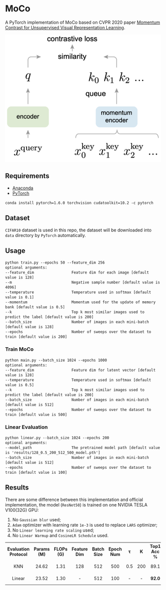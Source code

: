 # MoCo
A PyTorch implementation of MoCo based on CVPR 2020 paper [Momentum Contrast for Unsupervised Visual Representation Learning](https://arxiv.org/abs/1911.05722).

![Network Architecture image from the paper](results/structure.png)

## Requirements
- [Anaconda](https://www.anaconda.com/download/)
- [PyTorch](https://pytorch.org)
```
conda install pytorch=1.6.0 torchvision cudatoolkit=10.2 -c pytorch
```

## Dataset
`CIFAR10` dataset is used in this repo, the dataset will be downloaded into `data` directory by `PyTorch` automatically.

## Usage
```
python train.py --epochs 50 --feature_dim 256
optional arguments:
--feature_dim                 Feature dim for each image [default value is 128]
--m                           Negative sample number [default value is 4096]
--temperature                 Temperature used in softmax [default value is 0.1]
--momentum                    Momentum used for the update of memory bank [default value is 0.5]
--k                           Top k most similar images used to predict the label [default value is 200]
--batch_size                  Number of images in each mini-batch [default value is 128]
--epochs                      Number of sweeps over the dataset to train [default value is 200]
```

### Train MoCo
```
python main.py --batch_size 1024 --epochs 1000 
optional arguments:
--feature_dim                 Feature dim for latent vector [default value is 128]
--temperature                 Temperature used in softmax [default value is 0.5]
--k                           Top k most similar images used to predict the label [default value is 200]
--batch_size                  Number of images in each mini-batch [default value is 512]
--epochs                      Number of sweeps over the dataset to train [default value is 500]
```

### Linear Evaluation
```
python linear.py --batch_size 1024 --epochs 200 
optional arguments:
--model_path                  The pretrained model path [default value is 'results/128_0.5_200_512_500_model.pth']
--batch_size                  Number of images in each mini-batch [default value is 512]
--epochs                      Number of sweeps over the dataset to train [default value is 100]
```

## Results
There are some difference between this implementation and official implementation, the model (`ResNet50`) is trained on 
one NVIDIA TESLA V100(32G) GPU:
1. No `Gaussian blur` used;
2. `Adam` optimizer with learning rate `1e-3` is used to replace `LARS` optimizer;
3. No `Linear learning rate scaling` used;
4. No `Linear Warmup` and `CosineLR Schedule` used.

<table>
	<tbody>
		<!-- START TABLE -->
		<!-- TABLE HEADER -->
		<th>Evaluation Protocol</th>
		<th>Params (M)</th>
		<th>FLOPs (G)</th>
		<th>Feature Dim</th>
		<th>Batch Size</th>
		<th>Epoch Num</th>
		<th>τ</th>
		<th>K</th>
		<th>Top1 Acc %</th>
		<th>Top5 Acc %</th>
		<th>Download</th>
		<!-- TABLE BODY -->
		<tr>
			<td align="center">KNN</td>
			<td align="center">24.62</td>
			<td align="center">1.31</td>
			<td align="center">128</td>
			<td align="center">512</td>
			<td align="center">500</td>
			<td align="center">0.5</td>
			<td align="center">200</td>
			<td align="center">89.1</td>
			<td align="center">99.6</td>
			<td align="center"><a href="https://pan.baidu.com/s/1pRwF6Uw5xnqvs2p2xQK4ZQ">model</a>&nbsp;|&nbsp;gc5k</td>
		</tr>
		<tr>
			<td align="center">Linear</td>
			<td align="center">23.52</td>
			<td align="center">1.30</td>
			<td align="center">-</td>
			<td align="center">512</td>
			<td align="center">100</td>
			<td align="center">-</td>
			<td align="center">-</td>
			<td align="center"><b>92.0</b></td>
			<td align="center"><b>99.8</b></td>
			<td align="center"><a href="https://pan.baidu.com/s/1HQSNe2J-g1ptCiwKhz05cQ">model</a>&nbsp;|&nbsp;f7j2</td>
		</tr>
	</tbody>
</table>



